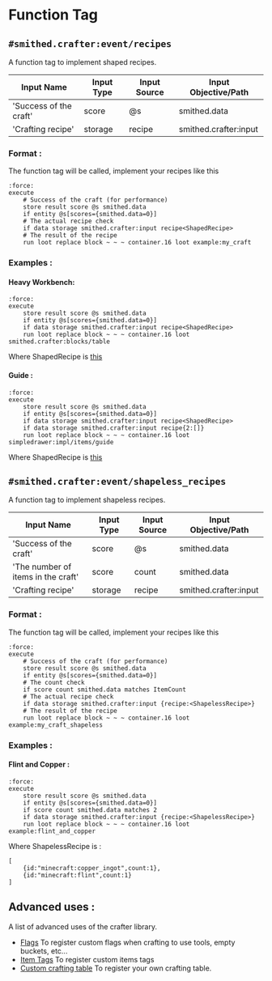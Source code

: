
# Function Tag

## `#smithed.crafter:event/recipes`
A function tag to implement shaped recipes. 

| Input Name                | Input Type   | Input Source             | Input Objective/Path             | 
| ---                       | ---          | ---                      | ---                              | 
| 'Success of the craft'    | score        | @s                       | smithed.data                     | 
| 'Crafting recipe'         | storage      | recipe                   | smithed.crafter:input            |


### Format :
The function tag will be called, implement your recipes like this

```{code-block} mcfunction
:force:
execute 
    # Success of the craft (for performance)
    store result score @s smithed.data 
    if entity @s[scores={smithed.data=0}]
    # The actual recipe check 
    if data storage smithed.crafter:input recipe<ShapedRecipe>
    # The result of the recipe
    run loot replace block ~ ~ ~ container.16 loot example:my_craft
```


### Examples :

#### Heavy Workbench:

```{code-block} mcfunction
:force:
execute 
    store result score @s smithed.data 
    if entity @s[scores={smithed.data=0}] 
    if data storage smithed.crafter:input recipe<ShapedRecipe>
    run loot replace block ~ ~ ~ container.16 loot smithed.crafter:blocks/table
```
Where ShapedRecipe is [this](https://wiki.smithed.dev/libraries/crafter/data_types/#example-with-a-3-lines-recipe)


#### Guide : 
```{code-block} mcfunction
:force:
execute 
    store result score @s smithed.data 
    if entity @s[scores={smithed.data=0}] 
    if data storage smithed.crafter:input recipe<ShapedRecipe>
    if data storage smithed.crafter:input recipe{2:[]} 
    run loot replace block ~ ~ ~ container.16 loot simpledrawer:impl/items/guide
```
Where ShapedRecipe is [this](https://wiki.smithed.dev/libraries/crafter/data_types/#example-with-a-2-lines-recipe)

## `#smithed.crafter:event/shapeless_recipes`
A function tag to implement shapeless recipes. 

| Input Name                            | Input Type   | Input Source             | Input Objective/Path             | 
| ---                                   | ---          | ---                      | ---                              | 
| 'Success of the craft'                | score        | @s                       | smithed.data                     | 
| 'The number of items in the craft'    | score        | count                    | smithed.data                     | 
| 'Crafting recipe'                     | storage      | recipe                   | smithed.crafter:input            |


### Format :
The function tag will be called, implement your recipes like this
```{code-block} mcfunction
:force:
execute 
    # Success of the craft (for performance)
    store result score @s smithed.data 
    if entity @s[scores={smithed.data=0}] 
    # The count check
    if score count smithed.data matches ItemCount
    # The actual recipe check
    if data storage smithed.crafter:input {recipe:<ShapelessRecipe>}
    # The result of the recipe
    run loot replace block ~ ~ ~ container.16 loot example:my_craft_shapeless
```


### Examples :

#### Flint and Copper :

```{code-block} mcfunction
:force:
execute 
    store result score @s smithed.data 
    if entity @s[scores={smithed.data=0}] 
    if score count smithed.data matches 2
    if data storage smithed.crafter:input {recipe:<ShapelessRecipe>}
    run loot replace block ~ ~ ~ container.16 loot example:flint_and_copper
```
Where ShapelessRecipe is :
```SNBT
[
    {id:"minecraft:copper_ingot",count:1},
    {id:"minecraft:flint",count:1}
]
```


## Advanced uses :
A list of advanced uses of the crafter library.

- [Flags](https://github.com/Smithed-MC/Libraries/blob/main/smithed_libraries/packs/crafter/data/smithed.crafter/functions/impl/block/table/crafting/output/clear_input/advanced.mcfunction) To register custom flags when crafting to use tools, empty buckets, etc...
- [Item Tags](https://github.com/Smithed-MC/Libraries/blob/main/smithed_libraries/packs/crafter/data/smithed.crafter/functions/impl/block/table/crafting/input/query_tags.mcfunction) To register custom items tags
- [Custom crafting table](https://github.com/Smithed-MC/Libraries/blob/main/smithed_libraries/packs/crafter/data/smithed.crafter/functions/impl/block/table/break/drop_item.mcfunction) To register your own crafting table.


